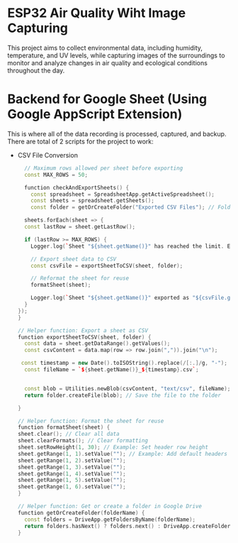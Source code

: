 # ESP32 Air Quality Wiht Image Capturing

This project aims to collect environmental data, including humidity, temperature, and UV levels, while capturing images of the surroundings to monitor and analyze changes in air quality and ecological conditions throughout the day.

# Backend for Google Sheet (Using Google AppScript Extension)

This is where all of the data recording is processed, captured, and backup. There are total of 2 scripts for the project to work:

- CSV File Conversion
  ```cpp
    // Maximum rows allowed per sheet before exporting
    const MAX_ROWS = 50;

    function checkAndExportSheets() {
      const spreadsheet = SpreadsheetApp.getActiveSpreadsheet();
      const sheets = spreadsheet.getSheets();
      const folder = getOrCreateFolder("Exported CSV Files"); // Folder to save CSV files

    sheets.forEach(sheet => {
    const lastRow = sheet.getLastRow();

    if (lastRow >= MAX_ROWS) {
      Logger.log(`Sheet "${sheet.getName()}" has reached the limit. Exporting to CSV...`);

      // Export sheet data to CSV
      const csvFile = exportSheetToCSV(sheet, folder);

      // Reformat the sheet for reuse
      formatSheet(sheet);

      Logger.log(`Sheet "${sheet.getName()}" exported as "${csvFile.getName()}" and reformatted.`);
    }
  });
  }

  // Helper function: Export a sheet as CSV
  function exportSheetToCSV(sheet, folder) {
    const data = sheet.getDataRange().getValues();
    const csvContent = data.map(row => row.join(",")).join("\n");

   const timestamp = new Date().toISOString().replace(/[:.]/g, "-");
    const fileName = `${sheet.getName()}_${timestamp}.csv`;


    const blob = Utilities.newBlob(csvContent, "text/csv", fileName);
    return folder.createFile(blob); // Save the file to the folder

  }

  // Helper function: Format the sheet for reuse
  function formatSheet(sheet) {
  sheet.clear(); // Clear all data
  sheet.clearFormats(); // Clear formatting
  sheet.setRowHeight(1, 30); // Example: Set header row height
  sheet.getRange(1, 1).setValue(""); // Example: Add default headers
  sheet.getRange(1, 2).setValue("");
  sheet.getRange(1, 3).setValue("");
  sheet.getRange(1, 4).setValue("");
  sheet.getRange(1, 5).setValue("");
  sheet.getRange(1, 6).setValue("");
  }

  // Helper function: Get or create a folder in Google Drive
  function getOrCreateFolder(folderName) {
    const folders = DriveApp.getFoldersByName(folderName);
    return folders.hasNext() ? folders.next() : DriveApp.createFolder(folderName);
  }
```
